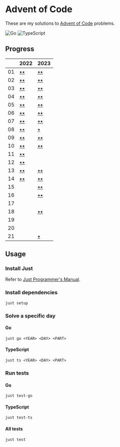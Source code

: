 # Advent of Code

These are my solutions to [Advent of Code](https://adventofcode.com) problems.

![Go](https://github.com/sunilbpandey/advent-of-code/actions/workflows/go.yml/badge.svg)
![TypeScript](https://github.com/sunilbpandey/advent-of-code/actions/workflows/ts.yml/badge.svg)

## Progress

|    | 2022            | 2023            |
|----| --------------- |---------------- |
| 01 | [⭑⭑](2022/day01) | [⭑⭑](2023/day01) |
| 02 | [⭑⭑](2022/day02) | [⭑⭑](2023/day02) |
| 03 | [⭑⭑](2022/day03) | [⭑⭑](2023/day03) |
| 04 | [⭑⭑](2022/day04) | [⭑⭑](2023/day04) |
| 05 | [⭑⭑](2022/day05) | [⭑⭑](2023/day05) |
| 06 | [⭑⭑](2022/day06) | [⭑⭑](2023/day06) |
| 07 | [⭑⭑](2022/day07) | [⭑⭑](2023/day07) |
| 08 | [⭑⭑](2022/day08) | [⭑ ](2023/day08) |
| 09 | [⭑⭑](2022/day09) | [⭑⭑](2023/day09) |
| 10 | [⭑⭑](2022/day10) | [⭑⭑](2023/day10) |
| 11 | [⭑⭑](2022/day11) | |
| 12 | [⭑⭑](2022/day12) | |
| 13 | [⭑⭑](2022/day13) | [⭑⭑](2023/day13) |
| 14 | [⭑⭑](2022/day14) | [⭑⭑](2023/day14) |
| 15 | | [⭑⭑](2023/day15) |
| 16 | | [⭑⭑](2023/day16) |
| 17 | | |
| 18 | | [⭑⭑](2023/day18) |
| 19 | | |
| 20 | | |
| 21 | | [⭑](2023/day21) |

## Usage
### Install Just
Refer to [Just Programmer's Manual](https://just.systems/man/en/).

### Install dependencies
```
just setup
```

### Solve a specific day
#### Go
```
just go <YEAR> <DAY> <PART>
```

#### TypeScript
```
just ts <YEAR> <DAY> <PART>
```

### Run tests
#### Go
```
just test-go
```

#### TypeScript
```
just test-ts
```

#### All tests
```
just test
```
